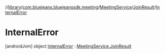 //[library](../../../../../index.md)/[com.bluejeans.bluejeanssdk.meeting](../../../index.md)/[MeetingService](../../index.md)/[JoinResult](../index.md)/[InternalError](index.md)



# InternalError  
 [androidJvm] object [InternalError](index.md) : [MeetingService.JoinResult](../index.md)   


